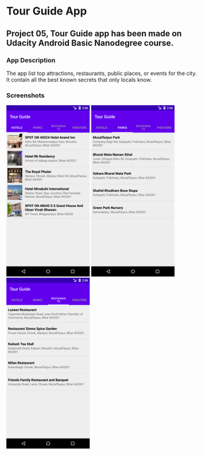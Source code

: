 # Tour Guide App

## Project 05, Tour Guide app has been made on Udacity Android Basic Nanodegree course.

### App Description

 The app list top attractions, restaurants, public places, or events for the city. It contain all the best known secrets that only locals know.

 ### Screenshots

<img src="art/screenshot_1.png" width="220px" />

<img src="art/screenshot_2.png" width="220px" />

<img src="art/screenshot_3.png" width="220px" />
